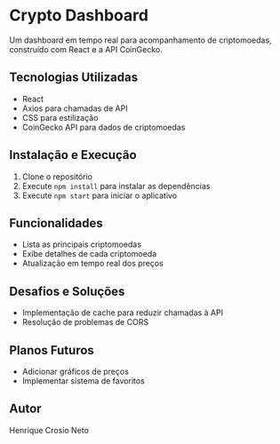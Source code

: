 # Crypto Dashboard

Um dashboard em tempo real para acompanhamento de criptomoedas, construído com React e a API CoinGecko.

## Tecnologias Utilizadas

- React
- Axios para chamadas de API
- CSS para estilização
- CoinGecko API para dados de criptomoedas

## Instalação e Execução

1. Clone o repositório
2. Execute `npm install` para instalar as dependências
3. Execute `npm start` para iniciar o aplicativo

## Funcionalidades

- Lista as principais criptomoedas
- Exibe detalhes de cada criptomoeda
- Atualização em tempo real dos preços

## Desafios e Soluções

- Implementação de cache para reduzir chamadas à API
- Resolução de problemas de CORS

## Planos Futuros

- Adicionar gráficos de preços
- Implementar sistema de favoritos

## Autor

Henrique Crosio Neto
